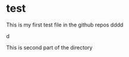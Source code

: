 # test

This is my first test file in the github repos
dddd

d

This is second part of the directory

